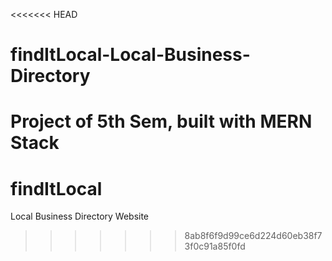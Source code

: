 <<<<<<< HEAD
# findItLocal-Local-Business-Directory
Project of 5th Sem, built with MERN Stack
=======
# findItLocal
Local Business Directory Website
>>>>>>> 8ab8f6f9d99ce6d224d60eb38f73f0c91a85f0fd
